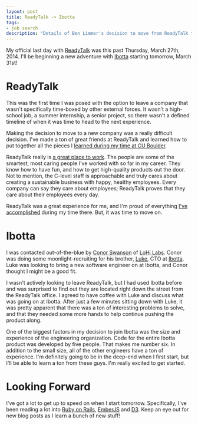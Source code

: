 ```yaml
---
layout: post
title: ReadyTalk -> Ibotta
tags:
- job search
description: "Details of Ben Limmer's decision to move from ReadyTalk to Ibotta."
---
```


My official last day with [ReadyTalk](http://www.readytalk.com) was this past Thursday, March 27th, 2014. I'll be beginning a new adventure with [Ibotta](https://ibotta.com/?r=ndynlq) starting tomorrow, March 31st!  

# ReadyTalk
This was the first time I was posed with the option to leave a company that wasn't specifically time-boxed by other external forces. It wasn't a high-school job, a summer internship, a senior project, so there wasn't a defined timeline of when it was time to head to the next experience.  

Making the decision to move to a new company was a really difficult decision. I've made a ton of great friends at ReadyTalk and learned how to put together all the pieces I [learned during my time at CU Boulder]({{site.url}}/tags\#cu%20boulder-ref).  

ReadyTalk really is [a great place to work](http://www.readytalk.com/about/news-and-awards). The people are some of the smartest, most caring people I've worked with so far in my career. They know how to have fun, and how to get high-quality products out the door. Not to mention, the C-level staff is approachable and truly cares about creating a sustainable business with happy, healthy employees. Every company can say they care about employees; ReadyTalk proves that they care about their employees every day.  

ReadyTalk was a great experience for me, and I'm proud of everything [I've accomplished]({{site.url}}/portfolio\#readytalk-ref) during my time there. But, it was time to move on.  

# Ibotta
I was contacted out-of-the-blue by [Conor Swanson](https://twitter.com/conorswanson) of [LoHi Labs](http://www.lohilabs.com/). Conor was doing some moonlight-recruiting for his brother, [Luke](https://twitter.com/luke121), CTO at [Ibotta](https://ibotta.com/?r=ndynlq). Luke was looking to bring a new software engineer on at Ibotta, and Conor thought I might be a good fit.  

I wasn't actively looking to leave ReadyTalk, but I had used Ibotta before and was surprised to find out they are located right down the street from the ReadyTalk office. I agreed to have coffee with Luke and discuss what was going on at Ibotta. After just a few minutes sitting down with Luke, it was pretty apparent that there was a ton of interesting problems to solve, and that they needed some more hands to help continue pushing the product along.  

One of the biggest factors in my decision to join Ibotta was the size and experience of the engineering organization. Code for the entire Ibotta product was developed by five people. That makes me number six. In addition to the small size, all of the other engineers have a ton of experience. I'm definitely going to be in the deep-end when I first start, but I'll be able to learn a ton from these guys. I'm really excited to get started.  

# Looking Forward
I've got a lot to get up to speed on when I start tomorrow. Specifically, I've been reading a lot into [Ruby on Rails](http://rubyonrails.org/), [EmberJS](http://emberjs.com/) and [D3](http://d3js.org/). Keep an eye out for new blog posts as I learn a bunch of new stuff!
